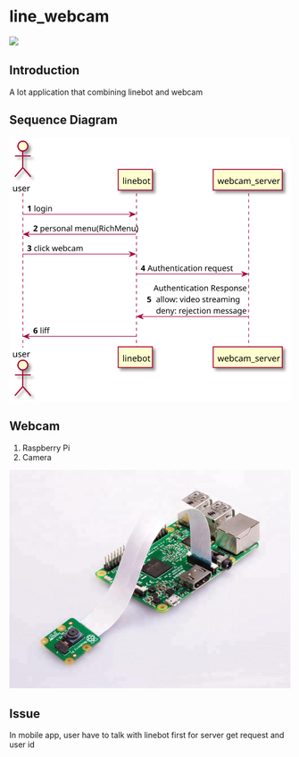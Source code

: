 # line_webcam
<img src="https://img.shields.io/badge/license-MIT-green">

## Introduction

A Iot application that combining linebot and webcam

## Sequence Diagram
<img src="content/SequenceDiagram.svg">

## Webcam
1. Raspberry Pi
2. Camera
   
<img src="content/webcam.jpg">

## Issue
In mobile app, user have to talk with linebot first for server get request and user id
